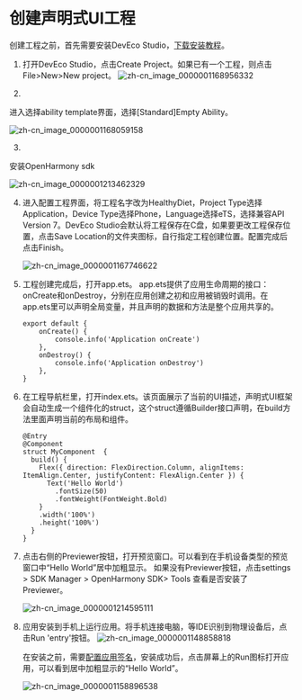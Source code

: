 # 创建声明式UI工程

创建工程之前，首先需要安装DevEco Studio，[下载安装教程](https://gitee.com/openharmony/docs/blob/master/zh-cn/application-dev/quick-start/deveco-studio-overview.md)。


1. 打开DevEco Studio，点击Create Project。如果已有一个工程，则点击File&gt;New&gt;New project。
   ![zh-cn_image_0000001168956332](figures/zh-cn_image_0000001168956332.png)

2. 
  进入选择ability template界面，选择[Standard]Empty Ability。

   ![zh-cn_image_0000001168059158](figures/zh-cn_image_0000001168059158.png)

3. 
  安装OpenHarmony sdk

   ![zh-cn_image_0000001213462329](figures/zh-cn_image_0000001213462329.png)

4. 进入配置工程界面，将工程名字改为HealthyDiet，Project Type选择Application，Device Type选择Phone，Language选择eTS，选择兼容API Version 7。DevEco Studio会默认将工程保存在C盘，如果要更改工程保存位置，点击Save Location的文件夹图标，自行指定工程创建位置。配置完成后点击Finish。
  

   ![zh-cn_image_0000001167746622](figures/zh-cn_image_0000001167746622.png)

5. 工程创建完成后，打开app.ets。
   app.ets提供了应用生命周期的接口：onCreate和onDestroy，分别在应用创建之初和应用被销毁时调用。在app.ets里可以声明全局变量，并且声明的数据和方法是整个应用共享的。
   ```
   export default {
       onCreate() {
           console.info('Application onCreate')
       },
       onDestroy() {
           console.info('Application onDestroy')
       },
   }
   ```

6. 在工程导航栏里，打开index.ets。该页面展示了当前的UI描述，声明式UI框架会自动生成一个组件化的struct，这个struct遵循Builder接口声明，在build方法里面声明当前的布局和组件。
   ```
   @Entry
   @Component
   struct MyComponent  {
     build() {
       Flex({ direction: FlexDirection.Column, alignItems: ItemAlign.Center, justifyContent: FlexAlign.Center }) {
         Text('Hello World')
           .fontSize(50)
           .fontWeight(FontWeight.Bold)
       }
       .width('100%')
       .height('100%')
     }
   }
   ```

7. 点击右侧的Previewer按钮，打开预览窗口。可以看到在手机设备类型的预览窗口中“Hello World”居中加粗显示。
   如果没有Previewer按钮，点击settings &gt; SDK Manager &gt;  OpenHarmony SDK&gt; Tools 查看是否安装了Previewer。

   ![zh-cn_image_0000001214595111](figures/zh-cn_image_0000001214595111.png)

8. 应用安装到手机上运行应用。将手机连接电脑，等IDE识别到物理设备后，点击Run 'entry'按钮。
   ![zh-cn_image_0000001148858818](figures/zh-cn_image_0000001148858818.png)

   在安装之前，需要[配置应用签名](https://gitee.com/openharmony/docs/blob/master/zh-cn/application-dev/quick-start/configuring-openharmony-app-signature.md)，安装成功后，点击屏幕上的Run图标打开应用，可以看到居中加粗显示的“Hello World”。

   ![zh-cn_image_0000001158896538](figures/zh-cn_image_0000001158896538.png)
